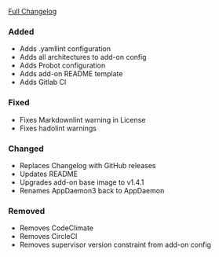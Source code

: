 [Full Changelog][changelog]

### Added

- Adds .yamllint configuration
- Adds all architectures to add-on config
- Adds Probot configuration
- Adds add-on README template
- Adds Gitlab CI

### Fixed

- Fixes Markdownlint warning in License
- Fixes hadolint warnings

### Changed

- Replaces Changelog with GitHub releases
- Updates README
- Upgrades add-on base image to v1.4.1
- Renames AppDaemon3 back to AppDaemon

### Removed

- Removes CodeClimate
- Removes CircleCI
- Removes supervisor version constraint from add-on config

[changelog]: https://github.com/hassio-addons/addon-appdaemon3/compare/v1.0.1...v1.1.0